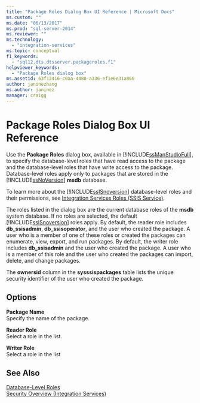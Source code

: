 ```yaml
---
title: "Package Roles Dialog Box UI Reference | Microsoft Docs"
ms.custom: ""
ms.date: "06/13/2017"
ms.prod: "sql-server-2014"
ms.reviewer: ""
ms.technology: 
  - "integration-services"
ms.topic: conceptual
f1_keywords: 
  - "sql12.dts.dtsserver.packageroles.f1"
helpviewer_keywords: 
  - "Package Roles dialog box"
ms.assetid: 63f13416-c0aa-4480-a336-ef1e6e31a860
author: janinezhang
ms.author: janinez
manager: craigg
---
```

# Package Roles Dialog Box UI Reference
  Use the **Package Roles** dialog box, available in [!INCLUDE[ssManStudioFull](../includes/ssmanstudiofull-md.md)], to specify the database-level roles that have read access to the package and the database-level roles that have write access to the package. Database-level roles apply only to packages that are stored in the [!INCLUDE[ssNoVersion](../includes/ssnoversion-md.md)] **msdb** database.  
  
 To learn more about the [!INCLUDE[ssISnoversion](../includes/ssisnoversion-md.md)] database-level roles and their permissions, see [Integration Services Roles &#40;SSIS Service&#41;](security/integration-services-roles-ssis-service.md).  
  
 The roles listed in the dialog box are the current database roles of the **msdb** system database. If no roles are selected, the default [!INCLUDE[ssISnoversion](../includes/ssisnoversion-md.md)] roles apply. By default, the reader role includes **db_ssisadmin**, **db_ssisoperator**, and the user who created the package. A user who is a member of one of these roles or created the packages can enumerate, view, export, and run packages. By default, the writer role includes **db_ssisadmin** and the user who created the package. A user who is a member of this role and the user who created the packages can import, delete, and change packages.  
  
 The **ownersid** column in the **sysssispackages** table lists the unique security identifier of the user who created the package.  
  
## Options  
 **Package Name**  
 Specify the name of the package.  
  
 **Reader Role**  
 Select a role in the list.  
  
 **Writer Role**  
 Select a role in the list  
  
## See Also  
 [Database-Level Roles](../relational-databases/security/authentication-access/database-level-roles.md)   
 [Security Overview &#40;Integration Services&#41;](security/security-overview-integration-services.md)  
  
  
